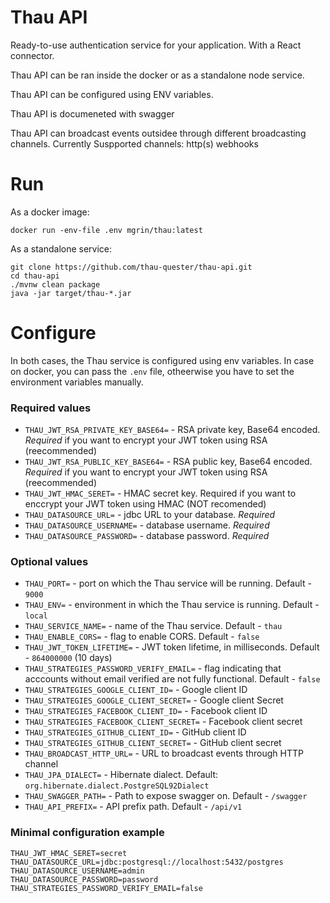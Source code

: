 # Thau API

Ready-to-use authentication service for your application. With a React connector.

Thau API can be ran inside the docker or as a standalone node service.

Thau API can be configured using ENV variables.

Thau API is documeneted with swagger

Thau API can broadcast events outsidee through different broadcasting channels. Currently Suspported channels: http(s) webhooks

# Run

As a docker image:

`docker run -env-file .env mgrin/thau:latest`

As a standalone service:

```
git clone https://github.com/thau-quester/thau-api.git
cd thau-api
./mvnw clean package
java -jar target/thau-*.jar
```

# Configure

In both cases, the Thau service is configured using env variables. In case on docker, you can pass the `.env` file, otheerwise you have to set the environment variables manually.

### Required values
* `THAU_JWT_RSA_PRIVATE_KEY_BASE64=` - RSA private key, Base64 encoded. *Required* if you want to encrypt your JWT token using RSA (reecommended)
* `THAU_JWT_RSA_PUBLIC_KEY_BASE64=` - RSA public key, Base64 encoded. *Required* if you want to encrypt your JWT token using RSA (reecommended)
* `THAU_JWT_HMAC_SERET=` - HMAC secret key. Required if you want to enccrypt your JWT token using HMAC (NOT recomended)
* `THAU_DATASOURCE_URL=` - jdbc URL to your database. *Required*
* `THAU_DATASOURCE_USERNAME=` - database username. *Required*
* `THAU_DATASOURCE_PASSWORD=` - database password. *Required*

### Optional values
* `THAU_PORT=` - port on which the Thau service will be running. Default - `9000`
* `THAU_ENV=` - environment in which the Thau service is running. Default - `local`
* `THAU_SERVICE_NAME=` - name of the Thau service. Default - `thau`
* `THAU_ENABLE_CORS=` - flag to enable CORS. Default - `false`
* `THAU_JWT_TOKEN_LIFETIME=` - JWT token lifetime, in milliseconds. Default - `864000000` (10 days)
* `THAU_STRATEGIES_PASSWORD_VERIFY_EMAIL=` - flag indicating that acccounts without email verified are not fully functional. Default - `false`
* `THAU_STRATEGIES_GOOGLE_CLIENT_ID=` - Google client ID
* `THAU_STRATEGIES_GOOGLE_CLIENT_SECRET=` - Google client Secret
* `THAU_STRATEGIES_FACEBOOK_CLIENT_ID=` - Facebook client ID
* `THAU_STRATEGIES_FACEBOOK_CLIENT_SECRET=` - Facebook client secret
* `THAU_STRATEGIES_GITHUB_CLIENT_ID=` - GitHub client ID
* `THAU_STRATEGIES_GITHUB_CLIENT_SECRET=` - GitHub client secret
* `THAU_BROADCAST_HTTP_URL=` - URL to broadcast events through HTTP channel
* `THAU_JPA_DIALECT=` - Hibernate dialect. Default: `org.hibernate.dialect.PostgreSQL92Dialect`
* `THAU_SWAGGER_PATH=` - Path to expose swagger on. Default - `/swagger`
* `THAU_API_PREFIX=` - API prefix path. Default - `/api/v1`

### Minimal configuration example
```
THAU_JWT_HMAC_SERET=secret
THAU_DATASOURCE_URL=jdbc:postgresql://localhost:5432/postgres
THAU_DATASOURCE_USERNAME=admin
THAU_DATASOURCE_PASSWORD=password
THAU_STRATEGIES_PASSWORD_VERIFY_EMAIL=false
```